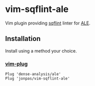 # vim-sqflint-ale

Vim plugin providing [sqflint](https://github.com/LordGolias/sqf) linter for [ALE](https://github.com/dense-analysis/ale).

## Installation

Install using a method your choice.

### [vim-plug](https://github.com/junegunn/vim-plug)
```viml
Plug 'dense-analysis/ale'
Plug 'jonpas/vim-sqflint-ale'
```
